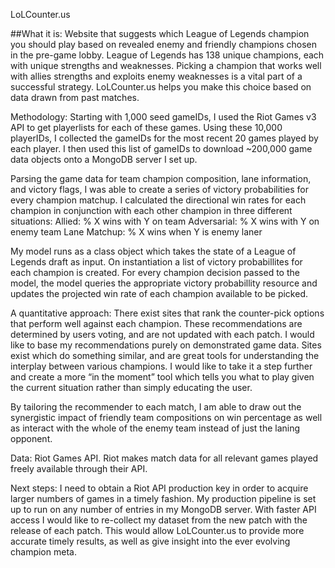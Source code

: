 LoLCounter.us

##What it is:
Website that suggests which League of Legends champion you should play based on revealed enemy and friendly champions chosen in the pre-game lobby.
League of Legends has 138 unique champions, each with unique strengths and weaknesses.
Picking a champion that works well with allies strengths and exploits enemy weaknesses is a vital part of a successful strategy.
LoLCounter.us helps you make this choice based on data drawn from past matches.

Methodology:
Starting with 1,000 seed gameIDs, I used the Riot Games v3 API to get playerlists for each of these games.  Using these 10,000 playerIDs, I collected the gameIDs for the most recent 20 games played by each player.  I then used this list of gameIDs to download ~200,000 game data objects onto a MongoDB server I set up.

Parsing the game data for team champion composition, lane information, and victory flags, I was able to create a series of victory probabilities for every champion matchup.
I calculated the directional win rates for each champion in conjunction with each other champion in three different situations:
Allied:
		% X wins with Y on team
Adversarial:
		% X wins with Y on enemy team
Lane Matchup:
		% X wins when Y is enemy laner 

My model runs as a class object which takes the state of a League of Legends draft as input.  On instantiation a list of  victory probabillites for each champion is created.  For every champion decision passed to the model, the model queries the appropriate victory probabillity resource and updates the projected win rate of each champion available to be picked.


A quantitative approach:
There exist sites that rank the counter-pick options that perform well against each champion.  These recommendations are determined by users voting, and are not updated with each patch.  I would like to base my recommendations purely on demonstrated game data.  Sites exist which do something similar, and are great tools for understanding the interplay between various champions.  I would like to take it a step further and create a more “in the moment” tool which tells you what to play given the current situation rather than simply educating the user.

By tailoring the recommender to each match, I am able to draw out the synergistic impact of friendly team compositions on win percentage as well as interact with the whole of the enemy team instead of just the laning opponent.


Data:
Riot Games API.  Riot makes match data for all relevant games played freely available through their API.


Next steps:
I need to obtain a Riot API production key in order to acquire larger numbers of games in a timely fashion.  My production pipeline is set up to run on any number of entries in my MongoDB server.  With faster API access I would like to re-collect my dataset from the new patch with the release of each patch.  This would allow LoLCounter.us to provide more accurate timely results, as well as give insight into the ever evolving champion meta.
